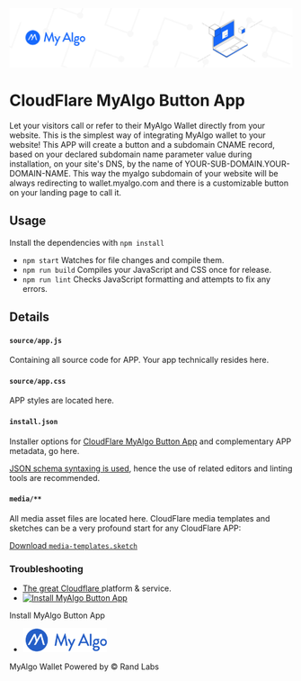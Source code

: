 ![myalgo-logo](./media/my-algo.png)
# CloudFlare MyAlgo Button App

Let your visitors call or refer to their MyAlgo Wallet directly from your website.
This is the simplest way of integrating MyAlgo wallet to your website!
This APP will create a button and a subdomain CNAME record, based on your declared subdomain name parameter value during installation, on your site's DNS, by the name of YOUR-SUB-DOMAIN.YOUR-DOMAIN-NAME.
This way the myalgo subdomain of your website will be always redirecting to wallet.myalgo.com and there is a customizable button on your landing page to call it.

## Usage

Install the dependencies with `npm install`

- `npm start` Watches for file changes and compile them.
- `npm run build` Compiles your JavaScript and CSS once for release.
- `npm run lint` Checks JavaScript formatting and attempts to fix any errors.

## Details

#### `source/app.js`

Containing all source code for APP. Your app technically resides here.

#### `source/app.css`

APP styles are located here.

#### `install.json`

Installer options for <a href="https://www.cloudflare.com/apps/developer/docs/install-json">CloudFlare MyAlgo Button App</a> and complementary APP metadata, go here.

<a href="http://install.json.is/">JSON schema syntaxing is used</a>, hence the use of related editors and linting tools are recommended.

#### `media/**`

All media asset files are located here. CloudFlare media templates and sketches can be a very profound start for any CloudFlare APP:

[Download <code class="inline">media-templates.sketch</code>](https://github.com/CloudflareApps/MediaTemplates/raw/master/media-templates.sketch)

### Troubleshooting

- <a href="https://www.cloudflare.com">The great Cloudflare </a> platform & service.
- <a href="https://www.cloudflare.com/apps/cloudflare-myalgo-btn-app/install?source=button">
  <img
    src="https://install.cloudflareapps.com/install-button.png"
    alt="Install MyAlgo Button App"
    border="0"
    width="150">
</a>Install MyAlgo Button App

- <a href="https://wallet.myalgo.com/home">
  <img
    src="./media/MyAlgoFullBlue.svg"
    alt="MyAlgo Wallet Home"
    border="0"
    width="150" >
</a>MyAlgo Wallet Powered by  © Rand Labs






